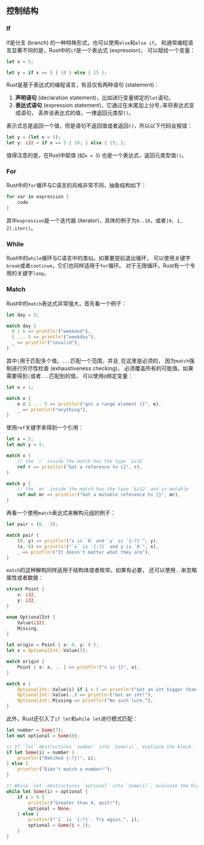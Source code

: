 ## 控制结构

### If

If是分支 (branch) 的一种特殊形式，也可以使用`else`和`else if`。
和通常编程语言显著不同的是，Rust中的`if`是一个表达式 (expression)，
可以赋给一个变量：

```rust
let x = 5;

let y = if x == 5 { 10 } else { 15 };
```

Rust是基于表达式的编程语言，有且仅有两种语句 (statement)：
1. **声明语句** (declaration statement)，比如进行变量绑定的`let`语句。
2. **表达式语句** (expression statement)，它通过在末尾加上分号`;`来将表达式变成语句，
丢弃该表达式的值，一律返回元类型`()`。

表示式总是返回一个值，但是语句不返回值或者返回`()`，所以以下代码会报错：

```rust
let y = (let x = 5);
let y: i32 = if x == 5 { 10; } else { 15; };
```

值得注意的是，在Rust中赋值 (如`x = 5`) 也是一个表达式，返回元类型值`()`。

### For

Rust中的`for`循环与C语言的风格非常不同，抽象结构如下：

```rust
for var in expression {
    code
}
```
其中`expression`是一个迭代器 (iterator)，具体的例子为`0..10`，或者`[0, 1, 2].iter()`。

### While

Rust中的`while`循环与C语言中的类似。如果要提前退出循环，
可以使用关键字`break`或者`continue`，它们也同样适用于`for`循环。
对于无限循环，Rust有一个专用的关键字`loop`。

### Match

Rust中的`match`表达式非常强大，首先看一个例子：

```rust
let day = 5;

match day {
  0 | 6 => println!("weekend"),
  1 ... 5 => println!("weekday"),
  _ => println!("invalid"),
}
```
其中`|`用于匹配多个值，`...`匹配一个范围，并且`_`在这里是必须的，
因为`match`强制进行穷尽性检查 (exhaustiveness checking)，
必须覆盖所有的可能值。如果需要得到`|`或者`...`匹配到的值，
可以使用`@`绑定变量：

```rust
let x = 1;

match x {
    e @ 1 ... 5 => println!("got a range element {}", e),
    _ => println!("anything"),
}
```

使用`ref`关键字来得到一个引用：

```rust
let x = 5;
let mut y = 5;

match x {
    // the `r` inside the match has the type `&i32`
    ref r => println!("Got a reference to {}", r),
}

match y {
    // the `mr` inside the match has the type `&i32` and is mutable
    ref mut mr => println!("Got a mutable reference to {}", mr),
}
```

再看一个使用`match`表达式来解构元组的例子：

```rust
let pair = (0, -2);

match pair {
    (0, y) => println!("x is `0` and `y` is `{:?}`", y),
    (x, 0) => println!("`x` is `{:?}` and y is `0`", x),
    _ => println!("It doesn't matter what they are"),
}
```

`match`的这种解构同样适用于结构体或者枚举。如果有必要，
还可以使用`..`来忽略属性或者数据：

```rust
struct Point {
    x: i32,
    y: i32,
}

enum OptionalInt {
    Value(i32),
    Missing,
}

let origin = Point { x: 0, y: 0 };
let x = OptionalInt::Value(5);

match origin {
    Point { x: x, .. } => println!("x is {}", x),
}

match x {
    OptionalInt::Value(i) if i > 5 => println!("Got an int bigger than five!"),
    OptionalInt::Value(..) => println!("Got an int!"),
    OptionalInt::Missing => println!("No such luck."),
}
```

此外，Rust还引入了`if let`和`while let`进行模式匹配：

```rust
let number = Some(7);
let mut optional = Some(0);

// If `let` destructures `number` into `Some(i)`, evaluate the block.
if let Some(i) = number {
    println!("Matched {:?}!", i);
} else {
    println!("Didn't match a number!");
}

// While `let` destructures `optional` into `Some(i)`, evaluate the block.
while let Some(i) = optional {
    if i > 9 {
        println!("Greater than 9, quit!");
        optional = None;
    } else {
        println!("`i` is `{:?}`. Try again.", i);
        optional = Some(i + 1);
    }
}
```

